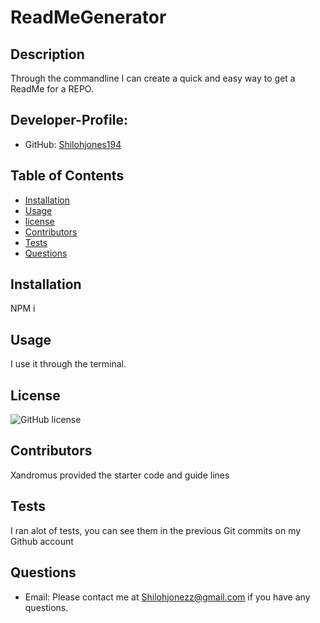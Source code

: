 

# ReadMeGenerator

## Description
Through the commandline I can create a quick and easy way to get a ReadMe for a REPO.

## Developer-Profile:
* GitHub: [Shilohjones194](https://github.com/Shilohjones194)

## Table of Contents
* [Installation](#installation)
* [Usage](#usage)
* [license](#license)
* [Contributors](#contributors)
* [Tests](#tests)
* [Questions](#questions)
## Installation
NPM i

## Usage
I use it through the terminal.

## License
![GitHub license](https://img.shields.io/badge/license-MIT-blue.svg)

## Contributors
Xandromus provided the starter code and guide lines

## Tests
I ran alot of tests, you can see them in the previous Git commits on my Github account

## Questions
* Email: Please contact me at [Shilohjonezz@gmail.com](mailto:Shilohjonezz@gmail.com) if you have any questions.


